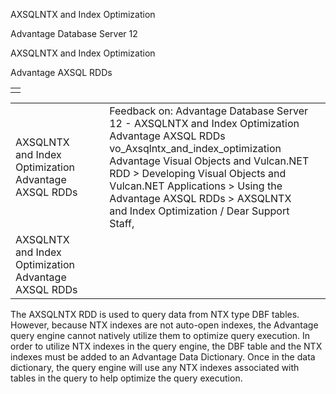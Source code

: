 AXSQLNTX and Index Optimization




Advantage Database Server 12  

AXSQLNTX and Index Optimization

Advantage AXSQL RDDs

|  |
| --- |
|  |

|  |  |  |  |  |
| --- | --- | --- | --- | --- |
| AXSQLNTX and Index Optimization  Advantage AXSQL RDDs |  |  | Feedback on: Advantage Database Server 12 - AXSQLNTX and Index Optimization Advantage AXSQL RDDs vo\_Axsqlntx\_and\_index\_optimization Advantage Visual Objects and Vulcan.NET RDD > Developing Visual Objects and Vulcan.NET Applications > Using the Advantage AXSQL RDDs > AXSQLNTX and Index Optimization / Dear Support Staff, |  |
| AXSQLNTX and Index Optimization  Advantage AXSQL RDDs |  |  |  |  |

The AXSQLNTX RDD is used to query data from NTX type DBF tables. However, because NTX indexes are not auto-open indexes, the Advantage query engine cannot natively utilize them to optimize query execution. In order to utilize NTX indexes in the query engine, the DBF table and the NTX indexes must be added to an Advantage Data Dictionary. Once in the data dictionary, the query engine will use any NTX indexes associated with tables in the query to help optimize the query execution.